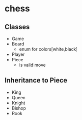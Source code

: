 # chess

## Classes
- Game
- Board
    - enum for colors[white,black]
- Player
- Piece
    - is valid move 

## Inheritance to Piece
- King
- Queen
- Knight
- Bishop
- Rook